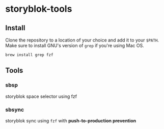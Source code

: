 # storyblok-tools

## Install

Clone the repository to a location of your choice and add it to your `$PATH`.
Make sure to install GNU's version of `grep` if you're using Mac OS.

```
brew install grep fzf
```

## Tools

### sbsp

storyblok space selector using fzf

### sbsync

storyblok sync using `fzf` with **push-to-production prevention**
